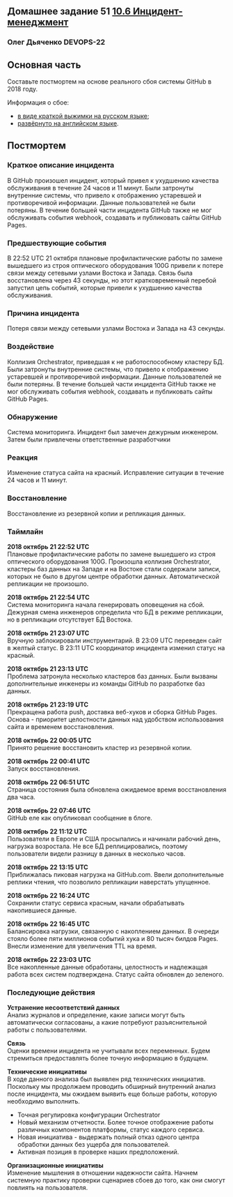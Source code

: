## Домашнее задание 51 [10.6 Инцидент-менеджмент](https://github.com/netology-code/mnt-homeworks/tree/MNT-video/10-monitoring-06-incident-management)

### Олег Дьяченко DEVOPS-22

## Основная часть

Составьте постмортем на основе реального сбоя системы GitHub в 2018 году.

Информация о сбое: 

* [в виде краткой выжимки на русском языке](https://habr.com/ru/post/427301/);
* [развёрнуто на английском языке](https://github.blog/2018-10-30-oct21-post-incident-analysis/).


## Постмортем

### Краткое описание инцидента

В GitHub произошел инцидент, который привел к ухудшению качества обслуживания в течение 24 часов и 11 минут. 
Были затронуты внутренние системы, что привело к отображению устаревшей и противоречивой информации. 
Данные пользователей не были потеряны. 
В течение большей части инцидента GitHub также не мог обслуживать события webhook, создавать и публиковать сайты GitHub Pages.

### Предшествующие события
В 22:52 UTC 21 октября плановые профилактические работы по замене вышедшего из строя оптического оборудования 100G привели к потере связи 
между сетевыми узлами Востока и Запада. Связь была восстановлена через 43 секунды, но этот кратковременный перебой запустил цепь событий, 
которые привели к ухудшению качества обслуживания.

### Причина инцидента
Потеря связи между сетевыми узлами Востока и Запада на 43 секунды.

### Воздействие
Коллизия Orchestrator, приведшая к не работоспособному кластеру БД. Были затронуты внутренние системы, что привело к отображению устаревшей и противоречивой информации. 
Данные пользователей не были потеряны. В течение большей части инцидента GitHub также не мог обслуживать события webhook, создавать и публиковать сайты GitHub Pages.

### Обнаружение
Система мониторинга. Инцидент был замечен дежурным инженером. Затем были привлечены ответственные разработчики

### Реакция
Изменение статуса сайта на красный. Исправление ситуации в течение 24 часов и 11 минут.

### Восстановление
Восстановление из резервной копии и репликация данных. 

### Таймлайн

**2018 октябрь 21 22:52 UTC**  
Плановые профилактические работы по замене вышедшего из строя оптического оборудования 100G.
Произошла коллизия Orchestrator, кластеры баз данных на Западе и на Востоке стали содержали записи, которых не было в другом центре обработки данных.
Автоматической репликации не произошло.

**2018 октябрь 21 22:54 UTC**  
Система мониторинга начала генерировать оповещения на сбой.
Дежурная смена инженеров определила что БД в режиме репликации, но в репликации отсутствует БД Востока.

**2018 октябрь 21 23:07 UTC**  
Вручную заблокировали инструментарий.
В 23:09 UTC переведен сайт в желтый статус.
В 23:11 UTC координатор инцидента изменил статус на красный.

**2018 октябрь 21 23:13 UTC**  
Проблема затронула несколько кластеров баз данных. 
Были вызваны дополнительные инженеры из команды GitHub по разработке баз данных. 

**2018 октябрь 21 23:19 UTC**  
Прекращена работа push, доставка веб-хуков и сборка GitHub Pages.
Основа - приоритет целостности данных над удобством использования сайта и временем восстановления.

**2018 октябрь 22 00:05 UTC**  
Принято решение восстановить кластер из резервной копии.

**2018 октябрь 22 00:41 UTC**  
Запуск восстановления.

**2018 октябрь 22 06:51 UTC**  
Страница состояния была обновлена ожидаемое время восстановления два часа.

**2018 октябрь 22 07:46 UTC**  
GitHub еле как опубликовал сообщение в блоге.

**2018 октябрь 22 11:12 UTC**  
Пользователи в Европе и США просыпались и начинали рабочий день, нагрузка возростала.
Не все БД реплицировались, поэтому пользователи видели разницу в данных в несколько часов.

**2018 октябрь 22 13:15 UTC**  
Приближалась пиковая нагрузка на GitHub.com. Ввели дополнительные реплики чтения, что позволило репликации наверстать упущенное.

**2018 октябрь 22 16:24 UTC**  
Сохранили статус сервиса красным, начали обрабатывать накопившиеся данные.

**2018 октябрь 22 16:45 UTC**  
Балансировка нагрузки, связанную с накоплением данных. В очереди стояло более пяти миллионов
событий хука и 80 тысяч билдов Pages.
Внесли изменение для увеличения TTL на время.

**2018 октябрь 22 23:03 UTC**  
Все накопленные данные обработаны, целостность и надлежащая работа всех систем подтверждена. Статус сайта обновлен до зеленого.


### Последующие действия

**Устранение несоответствий данных**  
Анализ журналов и определение, какие записи могут быть автоматически согласованы, а какие потребуют 
разъяснительной работы с пользователями.

**Связь**  
Оценки времени инцидента не учитывали всех переменных. Будем стремиться предоставлять более точную информацию в будущем.

**Технические инициативы**  
В ходе данного анализа был выявлен ряд технических инициатив. Поскольку мы продолжаем проводить обширный внутренний анализ после инцидента,
мы ожидаем выявить еще больше работы, которую необходимо выполнить.

* Точная регулировка конфигурации Orchestrator
* Новый механизм отчетности. Более точное отображение работы различных компонентов платформы, статус каждого сервиса.
* Новая инициатива - выдержать полный отказ одного центра обработки данных без ущерба для пользователей. 
* Активная позиция в проверке наших предположений. 

**Организационные инициативы**  
Изменение мышления в отношении надежности сайта. Начнем системную практику проверки сценариев сбоев до того, как они смогут повлиять на пользователя.


